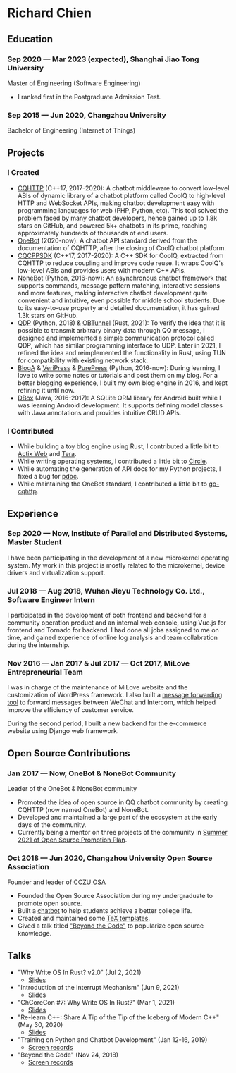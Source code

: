 # Richard Chien

## Education

### Sep 2020 — Mar 2023 (expected), Shanghai Jiao Tong University

Master of Engineering (Software Engineering)

- I ranked first in the Postgraduate Admission Test.

### Sep 2015 — Jun 2020, Changzhou University

Bachelor of Engineering (Internet of Things)

## Projects

### I Created

- [CQHTTP](https://github.com/kyubotics/coolq-http-api) (C++17, 2017-2020): A chatbot middleware to convert low-level ABIs of dynamic library of a chatbot platform called CoolQ to high-level HTTP and WebSocket APIs, making chatbot development easy with programming languages for web (PHP, Python, etc). This tool solved the problem faced by many chatbot developers, hence gained up to 1.8k stars on GitHub, and powered 5k+ chatbots in its prime, reaching approximately hundreds of thousands of end users.
- [OneBot](https://github.com/botuniverse/onebot) (2020-now): A chatbot API standard derived from the documentation of CQHTTP, after the closing of CoolQ chatbot platform.
- [CQCPPSDK](https://github.com/kyubotics/cqcppsdk) (C++17, 2017-2020): A C++ SDK for CoolQ, extracted from CQHTTP to reduce coupling and improve code reuse. It wraps CoolQ's low-level ABIs and provides users with modern C++ APIs.
- [NoneBot](https://github.com/nonebot/nonebot) (Python, 2016-now): An asynchronous chatbot framework that supports commands, message pattern matching, interactive sessions and more features, making interactive chatbot development quite convenient and intuitive, even possible for middle school students. Due to its easy-to-use property and detailed documentation, it has gained 1.3k stars on GitHub.
- [QDP](https://github.com/richardchien/qdp) (Python, 2018) & [OBTunnel](https://github.com/richardchien/obtunnel) (Rust, 2021): To verify the idea that it is possible to transmit arbitrary binary data through QQ message, I designed and implemented a simple communication protocol called QDP, which has similar programming interface to UDP. Later in 2021, I refined the idea and reimplemented the functionality in Rust, using TUN for compatibility with existing network stack.
- [BlogA](https://github.com/verilab/blog-a) & [VeriPress](https://github.com/verilab/veripress) & [PurePress](https://github.com/verilab/purepress) (Python, 2016-now): During learning, I love to write some notes or tutorials and post them on my blog. For a better blogging experience, I built my own blog engine in 2016, and kept refining it until now.
- [DBox](https://github.com/richardchien-archive/dbox) (Java, 2016-2017): A SQLite ORM library for Android built while I was learning Android development. It supports defining model classes with Java annotations and provides intuitive CRUD APIs.

### I Contributed

- While building a toy blog engine using Rust, I contributed a little bit to [Actix Web](https://github.com/actix/actix-web/pull/1934) and [Tera](https://github.com/Keats/tera/pull/597).
- While writing operating systems, I contributed a little bit to [Circle](https://github.com/rsta2/circle/pull/230).
- While automating the generation of API docs for my Python projects, I fixed a bug for [pdoc](https://github.com/pdoc3/pdoc/pull/153).
- While maintaining the OneBot standard, I contributed a little bit to [go-cqhttp](https://github.com/Mrs4s/go-cqhttp/pull/127).

## Experience

### Sep 2020 — Now, Institute of Parallel and Distributed Systems, Master Student

I have been participating in the development of a new microkernel operating system. My work in this project is mostly related to the microkernel, device drivers and virtualization support.

### Jul 2018 — Aug 2018, Wuhan Jieyu Technology Co. Ltd., Software Engineer Intern

I participated in the development of both frontend and backend for a community operation product and an internal web console, using Vue.js for frontend and Tornado for backend. I had done all jobs assigned to me on time, and gained experience of online log analysis and team collabration during the internship.

### Nov 2016 — Jan 2017 & Jul 2017 — Oct 2017, MiLove Entrepreneurial Team

I was in charge of the maintenance of MiLove website and the customization of WordPress framework. I also built a [message forwarding tool](https://github.com/richardchien-archive/wechat-intercom) to forward messages between WeChat and Intercom, which helped improve the efficiency of customer service.

During the second period, I built a new backend for the e-commerce website using Django web framework.

## Open Source Contributions

### Jan 2017 — Now, OneBot & NoneBot Community

Leader of the OneBot & NoneBot community

- Promoted the idea of open source in QQ chatbot community by creating CQHTTP (now named OneBot) and NoneBot.
- Developed and maintained a large part of the ecosystem at the early days of the community.
- Currently being a mentor on three projects of the community in [Summer 2021 of Open Source Promotion Plan](https://nonebot.dev/ospp.html).

### Oct 2018 — Jun 2020, Changzhou University Open Source Association

Founder and leader of [CCZU OSA](https://github.com/cczu-osa)

- Founded the Open Source Association during my undergraduate to promote open source.
- Built a [chatbot](https://github.com/cczu-osa/aki) to help students achieve a better college life.
- Created and maintained some [TeX templates](https://github.com/cczu-osa/tex-templates).
- Gived a talk titled ["Beyond the Code"](https://www.bilibili.com/video/BV1Ut411y7vn/) to popularize open source knowledge.

## Talks

- "Why Write OS In Rust? v2.0" (Jul 2, 2021)
    - [Slides](https://stdrc.cc/slides/write-os-in-rust-2.0/slides.html)
- "Introduction of the Interrupt Mechanism" (Jun 9, 2021)
    - [Slides](https://stdrc.cc/slides/interrupt/index.html)
- "ChCoreCon #7: Why Write OS In Rust?" (Mar 1, 2021)
    - [Slides](https://stdrc.cc/slides/write-os-in-rust/slides.html)
- "Re-learn C++: Share A Tip of the Tip of the Iceberg of Modern C++" (May 30, 2020)
    - [Slides](https://slides.com/richardchien/cczu-osa-meet-cpp)
- "Training on Python and Chatbot Development" (Jan 12-16, 2019)
    - [Screen records](https://www.bilibili.com/video/BV19t411679V/)
- "Beyond the Code" (Nov 24, 2018)
    - [Screen records](https://www.bilibili.com/video/BV1Ut411y7vn/)
